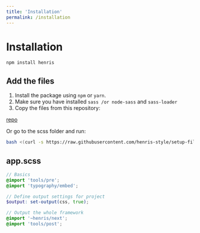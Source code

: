 ```yaml
---
title: 'Installation'
permalink: /installation
---
```

# Installation

```
npm install henris
```

## Add the files

1. Install the package using `npm` or `yarn`. 
2. Make sure you have installed `sass /or node-sass` and `sass-loader`
3. Copy the files from this repository:

[repo](https://raw.githubusercontent.com/henris-style/setup-files)


Or go to the scss folder and run:

``` bash
bash <(curl -s https://raw.githubusercontent.com/henris-style/setup-files/master/setup.sh)
```


## app.scss

```scss
// Basics
@import 'tools/pre';
@import 'typography/embed';

// Define output settings for project
$output: set-output(css, true);

// Output the whole framework
@import '~henris/next';
@import 'tools/post';
```


